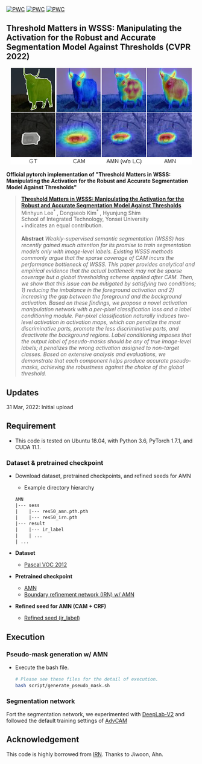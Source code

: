 [![PWC](https://img.shields.io/endpoint.svg?url=https://paperswithcode.com/badge/threshold-matters-in-wsss-manipulating-the/weakly-supervised-semantic-segmentation-on)](https://paperswithcode.com/sota/weakly-supervised-semantic-segmentation-on?p=threshold-matters-in-wsss-manipulating-the) 
[![PWC](https://img.shields.io/endpoint.svg?url=https://paperswithcode.com/badge/threshold-matters-in-wsss-manipulating-the/weakly-supervised-semantic-segmentation-on-1)](https://paperswithcode.com/sota/weakly-supervised-semantic-segmentation-on-1?p=threshold-matters-in-wsss-manipulating-the) 
[![PWC](https://img.shields.io/endpoint.svg?url=https://paperswithcode.com/badge/threshold-matters-in-wsss-manipulating-the/weakly-supervised-semantic-segmentation-on-4)](https://paperswithcode.com/sota/weakly-supervised-semantic-segmentation-on-4?p=threshold-matters-in-wsss-manipulating-the) 

## Threshold Matters in WSSS: Manipulating the Activation for the Robust and Accurate Segmentation Model Against Thresholds (CVPR 2022)

<!-- ![](https://github.com/gaviotas/AMN/blob/main/figure/AMN.png?raw=true){: .center} -->
<p align="center">
<img src="https://github.com/gaviotas/AMN/blob/main/figure/AMN.png?raw=true">
</p>

__Official pytorch implementation of "Threshold Matters in WSSS: Manipulating the Activation for the Robust and Accurate Segmentation Model Against Thresholds"__

> [__Threshold Matters in WSSS: Manipulating the Activation for the Robust and Accurate Segmentation Model Against Thresholds__ ](https://arxiv.org/abs/2203.16045)<br>
> Minhyun Lee<sup>* </sup>, Dongseob Kim<sup>* </sup>, Hyunjung Shim <br>
> School of Integrated Technology, Yonsei University <br>
> <sub>* </sub> indicates an equal contribution. <br>
>
> __Abstract__ _Weakly-supervised semantic segmentation (WSSS) has recently gained much attention for its promise to train segmentation models only with image-level labels. Existing WSSS methods commonly argue that the sparse coverage of CAM incurs the performance bottleneck of WSSS. This paper provides analytical and empirical evidence that the actual bottleneck may not be sparse coverage but a global thresholding scheme applied after CAM. Then, we show that this issue can be mitigated by satisfying two conditions; 1) reducing the imbalance in the foreground activation and 2) increasing the gap between the foreground and the background activation. Based on these findings, we propose a novel activation manipulation network with a per-pixel classification loss and a label conditioning module. Per-pixel classification naturally induces two-level activation in activation maps, which can penalize the most discriminative parts, promote the less discriminative parts, and deactivate the background regions. Label conditioning imposes that the output label of pseudo-masks should be any of true image-level labels; it penalizes the wrong activation assigned to non-target classes. Based on extensive analysis and evaluations, we demonstrate that each component helps produce accurate pseudo-masks, achieving the robustness against the choice of the global threshold._


## Updates

31 Mar, 2022: Initial upload


## Requirement 

- This code is tested on Ubuntu 18.04, with Python 3.6, PyTorch 1.7.1, and CUDA 11.1.

### Dataset & pretrained checkpoint

- Download dataset, pretrained checkpoints, and refined seeds for AMN
  - Example directory hierarchy
  ```
  AMN
  |--- sess
  |    |--- res50_amn.pth.pth
  |    |--- res50_irn.pth
  |--- result
  |    |--- ir_label
  |    | ...
  | ...
  ```

- **Dataset**

  - [Pascal VOC 2012](http://host.robots.ox.ac.uk/pascal/VOC/voc2012/) 

- **Pretrained checkpoint**

  - [AMN](https://drive.google.com/file/d/1aGrXnjA2M33acP0BWlCNFCrkZ-8h84sw/view?usp=sharing)
  - [Boundary refinement network (IRN) w/ AMN](https://drive.google.com/file/d/1UqzFPQVugX1SgnO9W5FmdFdlo0XBwPlq/view?usp=sharing)

- **Refined seed for AMN (CAM + CRF)**

  - [Refined seed (ir_label)](https://drive.google.com/file/d/1N8lQsnqaKPOSVtuI-MCDeQxp-d9wHx5F/view?usp=sharing)
 

## Execution

### Pseudo-mask generation w/ AMN

- Execute the bash file.
    ```bash
    # Please see these files for the detail of execution.
    bash script/generate_pseudo_mask.sh
    ```

### Segmentation network
Fort the segmentation network, we experimented with [DeepLab-V2](https://github.com/kazuto1011/deeplab-pytorch) and followed the default training settings of [AdvCAM](https://github.com/jbeomlee93/AdvCAM)


## Acknowledgement
This code is highly borrowed from [IRN](https://github.com/jiwoon-ahn/irn). Thanks to Jiwoon, Ahn.
